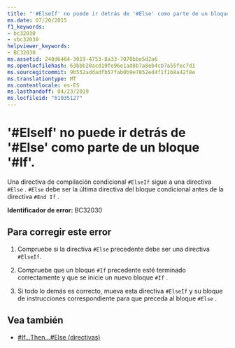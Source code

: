 ```yaml
---
title: "'#ElseIf' no puede ir detrás de '#Else' como parte de un bloque '#If'."
ms.date: 07/20/2015
f1_keywords:
- bc32030
- vbc32030
helpviewer_keywords:
- BC32030
ms.assetid: 248d6464-3019-4753-8a33-7070bbe5d2a6
ms.openlocfilehash: 63bbb20acd19fe96e1ad8b7a8eb4cb7a55fec7d1
ms.sourcegitcommit: 9b552addadfb57fab0b9e7852ed4f1f1b8a42f8e
ms.translationtype: MT
ms.contentlocale: es-ES
ms.lasthandoff: 04/23/2019
ms.locfileid: "61935127"
---
```

# <a name="elseif-cannot-follow-else-as-part-of-an-if-block"></a>'#ElseIf' no puede ir detrás de '#Else' como parte de un bloque '#If'.
Una directiva de compilación condicional `#ElseIf` sigue a una directiva `#Else` . `#Else` debe ser la última directiva del bloque condicional antes de la directiva `#End If` .  
  
 **Identificador de error:** BC32030  
  
## <a name="to-correct-this-error"></a>Para corregir este error  
  
1. Compruebe si la directiva `#Else` precedente debe ser una directiva `#ElseIf`.  
  
2. Compruebe que un bloque `#If` precedente esté terminado correctamente y que se inicie un nuevo bloque `#If` .  
  
3. Si todo lo demás es correcto, mueva esta directiva `#ElseIf` y su bloque de instrucciones correspondiente para que preceda al bloque `#Else` .  
  
## <a name="see-also"></a>Vea también

- [#If...Then...#Else (directivas)](../../visual-basic/language-reference/directives/if-then-else-directives.md)
